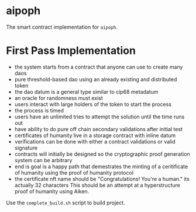 # aipoph

The smart contract implementation for `aipoph`.

# First Pass Implementation

- the system starts from a contract that anyone can use to create many daos
- pure threshold-based dao using an already existing and distributed token
- the dao datum is a general type similar to cip68 metadatum
- an oracle for randomness must exist
- users interact with large holders of the token to start the process
- the process is timed
- users have an unlimited tries to attempt the solution until the time runs out
- have ability to do pure off chain secondary validations after initial test
- certificates of humanity live in a storage contract with inline datum
- verifications can be done with either a contract validations or valid signature
- contracts will initially be designed so the cryptographic proof generation system can be arbitrary
- end is goal is a happy path that demestrates the minting of a ceritificate of humanity using the proof of humanity protocol
- the certificate nft name should be "Congratulations! You're a human." its actually 32 characters
This should be an attempt at a hyperstructure proof of humanity using Aiken.

Use the `complete_build.sh` script to build project.